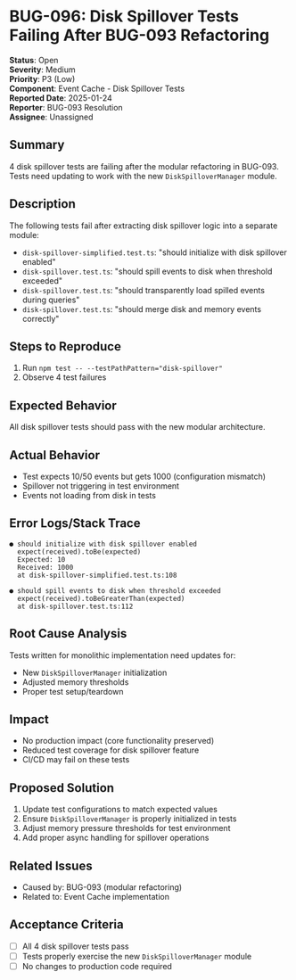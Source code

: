 # BUG-096: Disk Spillover Tests Failing After BUG-093 Refactoring

**Status**: Open  
**Severity**: Medium  
**Priority**: P3 (Low)  
**Component**: Event Cache - Disk Spillover Tests  
**Reported Date**: 2025-01-24  
**Reporter**: BUG-093 Resolution  
**Assignee**: Unassigned  

## Summary
4 disk spillover tests are failing after the modular refactoring in BUG-093. Tests need updating to work with the new `DiskSpilloverManager` module.

## Description
The following tests fail after extracting disk spillover logic into a separate module:
- `disk-spillover-simplified.test.ts`: "should initialize with disk spillover enabled"
- `disk-spillover.test.ts`: "should spill events to disk when threshold exceeded"
- `disk-spillover.test.ts`: "should transparently load spilled events during queries"
- `disk-spillover.test.ts`: "should merge disk and memory events correctly"

## Steps to Reproduce
1. Run `npm test -- --testPathPattern="disk-spillover"`
2. Observe 4 test failures

## Expected Behavior
All disk spillover tests should pass with the new modular architecture.

## Actual Behavior
- Test expects 10/50 events but gets 1000 (configuration mismatch)
- Spillover not triggering in test environment
- Events not loading from disk in tests

## Error Logs/Stack Trace
```
● should initialize with disk spillover enabled
  expect(received).toBe(expected)
  Expected: 10
  Received: 1000
  at disk-spillover-simplified.test.ts:108

● should spill events to disk when threshold exceeded
  expect(received).toBeGreaterThan(expected)
  at disk-spillover.test.ts:112
```

## Root Cause Analysis
Tests written for monolithic implementation need updates for:
- New `DiskSpilloverManager` initialization
- Adjusted memory thresholds
- Proper test setup/teardown

## Impact
- No production impact (core functionality preserved)
- Reduced test coverage for disk spillover feature
- CI/CD may fail on these tests

## Proposed Solution
1. Update test configurations to match expected values
2. Ensure `DiskSpilloverManager` is properly initialized in tests
3. Adjust memory pressure thresholds for test environment
4. Add proper async handling for spillover operations

## Related Issues
- Caused by: BUG-093 (modular refactoring)
- Related to: Event Cache implementation

## Acceptance Criteria
- [ ] All 4 disk spillover tests pass
- [ ] Tests properly exercise the new `DiskSpilloverManager` module
- [ ] No changes to production code required